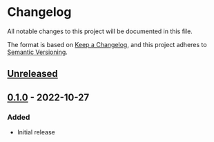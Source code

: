 # Changelog

All notable changes to this project will be documented in this file.

The format is based on [Keep a Changelog](https://keepachangelog.com/en/1.0.0/),
and this project adheres to [Semantic Versioning](https://semver.org/spec/v2.0.0.html).

## [Unreleased]

## [0.1.0] - 2022-10-27

### Added

- Initial release

[Unreleased]: https://github.com/AnyPackage/AnyPackage/compare/v0.1.0...HEAD
[0.1.0]: https://github.com/AnyPackage/AnyPackage/releases/tag/v0.1.0
